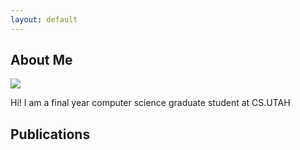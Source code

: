 ```yaml
---
layout: default
---
```


## About Me

<img class="profile-picture" src="sherlock.jpg">

Hi! I am a final year computer science graduate student at CS.UTAH


## Publications





